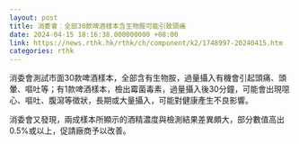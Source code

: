 ```yaml
---
layout: post
title: 消委會︰全部30款啤酒樣本含生物胺可能引致頭痛
date: 2024-04-15 18:16:38.000000000 +08:00
link: https://news.rthk.hk/rthk/ch/component/k2/1748997-20240415.htm
categories: rthk
---
```


消委會測試市面30款啤酒樣本，全部含有生物胺，過量攝入有機會引起頭痛、頭暈、嘔吐等；有1款啤酒樣本，檢出霉菌毒素，過量攝入後30分鐘，可能會出現噁心、嘔吐、腹瀉等徵狀，長期或大量攝入，可能對健康產生不良影響。

消委會又發現，兩成樣本所顯示的酒精濃度與檢測結果差異頗大，部分數值高出 0.5%或以上，促請廠商予以改善。
